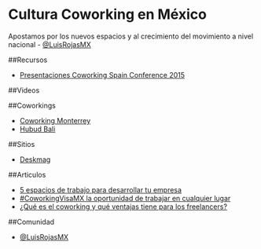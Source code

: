 # Cultura Coworking en México

Apostamos por los nuevos espacios y al crecimiento del movimiento a nivel nacional - [@LuisRojasMX](https://twitter.com/LuisRojasMX)

##Recursos 
 - [Presentaciones Coworking Spain Conference 2015](http://coworkingspain.es/magazine/noticias/presentaciones-coworking-spain-conference-2015)

##Videos

##Coworkings 
 - [Coworking Monterrey](http://coworkingmty.com)
 - [Hubud Bali](http://www.hubud.org)
 

##Sitios
 - [Deskmag](http://www.deskmag.com)



##Articulos
 - [5 espacios de trabajo para desarrollar tu empresa](http://www.forbes.com.mx/5-espacios-de-trabajo-para-desarrollar-tu-empresa/)
 - [#CoworkingVisaMX la oportunidad de trabajar en cualquier lugar](http://www.lateoriadelbit.com/coworkingvisamx-la-oportunidad-de-trabajar-en-cualquier-lugar/)
 - [¿Qué es el coworking y qué ventajas tiene para los freelancers?](http://www.merca20.com/que-es-el-coworking-y-ventajas-tiene-para-los-freelancers/?pgnc=1)

##Comunidad
 - [@LuisRojasMX](https://twitter.com/LuisRojasMX)
